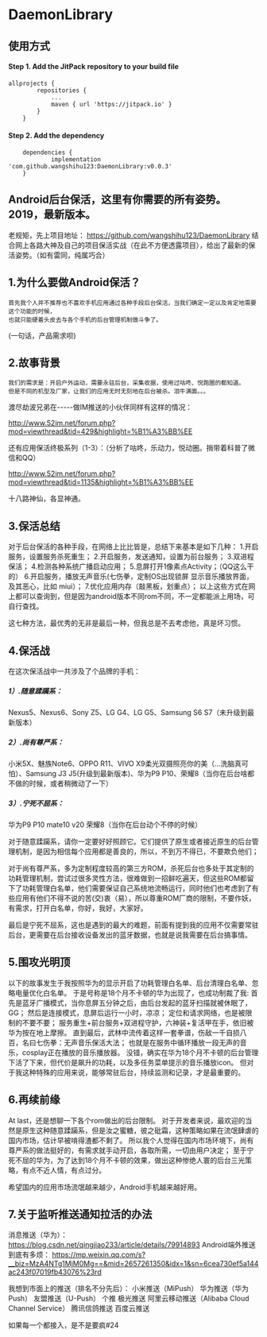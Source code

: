 # DaemonLibrary

## 使用方式
#### Step 1. Add the JitPack repository to your build file
```
allprojects {
		repositories {
			...
			maven { url 'https://jitpack.io' }
		}
	}
```

#### Step 2. Add the dependency
~~~
	dependencies {
	        implementation 'com.github.wangshihu123:DaemonLibrary:v0.0.3'
	}
~~~

## Android后台保活，这里有你需要的所有姿势。2019，最新版本。
老规矩，先上项目地址：
https://github.com/wangshihu123/DaemonLibrary
  结合网上各路大神及自己的项目保活实战（在此不方便透露项目），给出了最新的保活姿势。（如有雷同，纯属巧合）

## 1.为什么要做Android保活？
 	首先我个人并不推荐也不喜欢手机应用通过各种手段后台保活，当我们确定一定以及肯定地需要这个功能的时候，
	也就只能硬着头皮去与各个手机的后台管理机制做斗争了。
(一句话，产品需求呗)

## 2.故事背景
  	我们的需求是：开启户外运动，需要永驻后台，采集收据，使用过咕咚、悦跑圈的都知道。
  	但是不同的机型及厂家，让我们的应用无时无刻地在后台被杀。泪牛满面。。。
  渡尽劫波兄弟在-----做IM推送的小伙伴同样有这样的情况：

  http://www.52im.net/forum.php?mod=viewthread&tid=429&highlight=%B1%A3%BB%EE

  还有应用保活终极系列（1-3）：（分析了咕咚，乐动力，悦动圈。捎带着科普了微信和QQ）

  http://www.52im.net/forum.php?mod=viewthread&tid=1135&highlight=%B1%A3%BB%EE

  十八路神仙，各显神通。
  
 
## 3.保活总结
  对于后台保活的各种手段，在网络上比比皆是，总结下来基本是如下几种：
  1.开启服务，设置服务杀死重生；
  2.开启服务，发送通知，设置为前台服务；
  3.双进程保活；
  4.检测各种系统广播启动应用；
  5.息屏打开1像素点Activity；（QQ这么干的）
  6.开启服务，播放无声音乐(七伤拳，定制OS出现锁屏 显示音乐播放界面，及其恶心，比如 miui）；
  7.优化应用内存（敲黑板，划重点）；
  以上这些方式在网上都可以查询到，但是因为android版本不同rom不同，不一定都能派上用场，可自行查找。

这七种方法，最优秀的无非是最后一种，但我总是不去考虑他，真是坏习惯。

## 4.保活战

在这次保活战中一共涉及了个品牌的手机：
##### 1）.随意蹂躏系：
  Nexus5、Nexus6、Sony Z5、LG G4、LG G5、Samsung S6 S7（未升级到最新版本）
##### 2）.尚有尊严系：
  小米5X、魅族Note6、OPPO R11、VIVO X9柔光双摄照亮你的美（...洗脑真可怕）、Samsung J3 J5(升级到最新版本)、华为P9 P10、荣耀8（当你在后台啥都不做的时候，或者稍微动了一下）
##### 3）.宁死不屈系：
  华为P9 P10 mate10 v20 荣耀8（当你在后台动个不停的时候）

对于随意蹂躏系，请你一定要好好照顾它。它们提供了原生或者接近原生的后台管理机制，是因为相信每个应用都是善良的，所以，不到万不得已，不要欺负他们；

对于尚有尊严系，多为定制程度较高的第三方ROM，杀死后台也多处于其定制的功耗管理机制，尝试过很多灵性方法，很难做到一招鲜吃遍天，但这些ROM都留下了功耗管理白名单，他们需要保证自己系统地流畅运行，同时他们也考虑到了有些应用有他们不得不说的苦(交)衷（易），所以尊重ROM厂商的限制，不要作妖，有需求，打开白名单，你好，我好，大家好。

最后是宁死不屈系，这也是遇到的最大的难题，前面有提到我的应用不仅需要常驻后台，更需要在后台接收设备发出的蓝牙数据，也就是说我需要在后台搞事情。

## 5.围攻光明顶
以下的故事发生于我按照华为的显示开启了功耗管理白名单、后台清理白名单、忽略电量优化白名单。
于是号称是18个月不卡顿的华为出现了，也成功制裁了我:
  首先是蓝牙广播模式，当你息屏五分钟之后，由后台发起的蓝牙扫描就被休眠了，GG；
  然后是连接模式，息屏后运行一小时，凉凉；
  定位和请求网络，也是被限制的不要不要；
  服务重生+前台服务+双进程守护，六神装+复活甲在手，依旧被华为按在地上摩擦。
  直到最后，武林中流传着这样一套拳谱，伤敌一千自损八百，名曰七伤拳：无声音乐保活大法；
  也就是在服务中循环播放一段无声的音乐，cosplay正在播放的音乐播放器。
  没错，确实在华为18个月不卡顿的后台管理下活了下来，但代价是飙升的功耗，以及多任务菜单提示的音乐播放icon。
  但对于我这种特殊的应用来说，能够常驻后台，持续监测和记录，才是最重要的。

## 6.再续前缘
At last，还是想聊一下各个rom做出的后台限制。
  对于开发者来说，最欢迎的当然是原生这种随意蹂躏系，但是汝之蜜糖，彼之砒霜，这种策略如果在流氓肆虐的国内市场，估计早被啃得渣都不剩了。
  所以我个人觉得在国内市场环境下，尚有尊严系的做法挺好的，有需求就手动开启，各取所需，一切由用户决定；
  至于宁死不屈的华为，为了达到18个月不卡顿的效果，做出这种惨绝人寰的后台三光策略，有点不近人情，有点过分。

希望国内的应用市场流氓越来越少，Android手机越来越好用。


## 7.关于监听推送通知拉活的办法
消息推送（华为）：https://blog.csdn.net/qingjiao233/article/details/79914893
Android端外推送到底有多烦：
https://mp.weixin.qq.com/s?__biz=MzA4NTg1MjM0Mg==&mid=2657261350&idx=1&sn=6cea730ef5a144ac243f07019fb43076%23rd

我想到市面上的推送（排名不分先后）：
小米推送（MiPush）
华为推送（华为Push）
友盟推送（U-Push）
个推
极光推送
阿里云移动推送（Alibaba Cloud Channel Service）
腾讯信鸽推送
百度云推送

如果每一个都接入，是不是要疯#24

